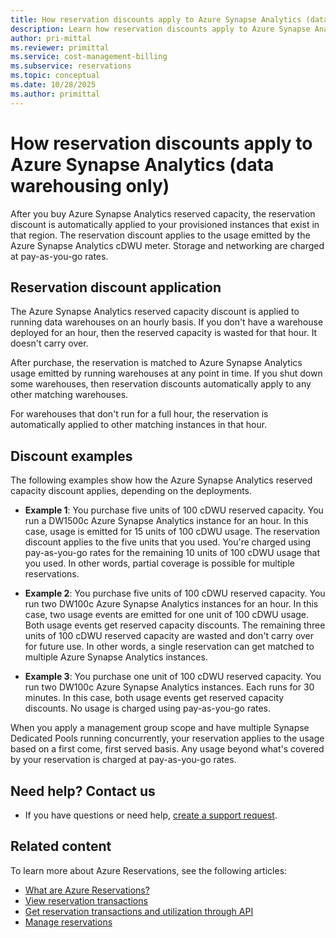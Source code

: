 ```yaml
---
title: How reservation discounts apply to Azure Synapse Analytics (data warehousing only)
description: Learn how reservation discounts apply to Azure Synapse Analytics to help you save money.
author: pri-mittal
ms.reviewer: primittal
ms.service: cost-management-billing
ms.subservice: reservations
ms.topic: conceptual
ms.date: 10/28/2025
ms.author: primittal
---
```


# How reservation discounts apply to Azure Synapse Analytics (data warehousing only)

After you buy Azure Synapse Analytics reserved capacity, the reservation discount is automatically applied to your provisioned instances that exist in that region. The reservation discount applies to the usage emitted by the Azure Synapse Analytics cDWU meter. Storage and networking are charged at pay-as-you-go rates.

## Reservation discount application

The Azure Synapse Analytics reserved capacity discount is applied to running data warehouses on an hourly basis. If you don't have a warehouse deployed for an hour, then the reserved capacity is wasted for that hour. It doesn't carry over.

After purchase, the reservation is matched to Azure Synapse Analytics usage emitted by running warehouses at any point in time. If you shut down some warehouses, then reservation discounts automatically apply to any other matching warehouses.

For warehouses that don't run for a full hour, the reservation is automatically applied to other matching instances in that hour.

## Discount examples

The following examples show how the Azure Synapse Analytics reserved capacity discount applies, depending on the deployments.

- **Example 1**: You purchase five units of 100 cDWU reserved capacity. You run a DW1500c Azure Synapse Analytics instance for an hour. In this case, usage is emitted for 15 units of 100 cDWU usage. The reservation discount applies to the five units that you used. You're charged using pay-as-you-go rates for the remaining 10 units of 100 cDWU usage that you used. In other words, partial coverage is possible for multiple reservations.

- **Example 2**: You purchase five units of 100 cDWU reserved capacity. You run two DW100c Azure Synapse Analytics instances for an hour. In this case, two usage events are emitted for one unit of 100 cDWU usage. Both usage events get reserved capacity discounts. The remaining three units of 100 cDWU reserved capacity are wasted and don't carry over for future use. In other words, a single reservation can get matched to multiple Azure Synapse Analytics instances.

- **Example 3**: You purchase one unit of 100 cDWU reserved capacity. You run two DW100c Azure Synapse Analytics instances. Each runs for 30 minutes. In this case, both usage events get reserved capacity discounts. No usage is charged using pay-as-you-go rates.

When you apply a management group scope and have multiple Synapse Dedicated Pools running concurrently, your reservation applies to the usage based on a first come, first served basis. Any usage beyond what's covered by your reservation is charged at pay-as-you-go rates.

## Need help? Contact us

- If you have questions or need help, [create a support request](https://go.microsoft.com/fwlink/?linkid=2083458).

## Related content

To learn more about Azure Reservations, see the following articles:

- [What are Azure Reservations?](save-compute-costs-reservations.md)
- [View reservation transactions](view-reservations.md)
- [Get reservation transactions and utilization through API](reservation-apis.md)
- [Manage reservations](manage-reserved-vm-instance.md)
